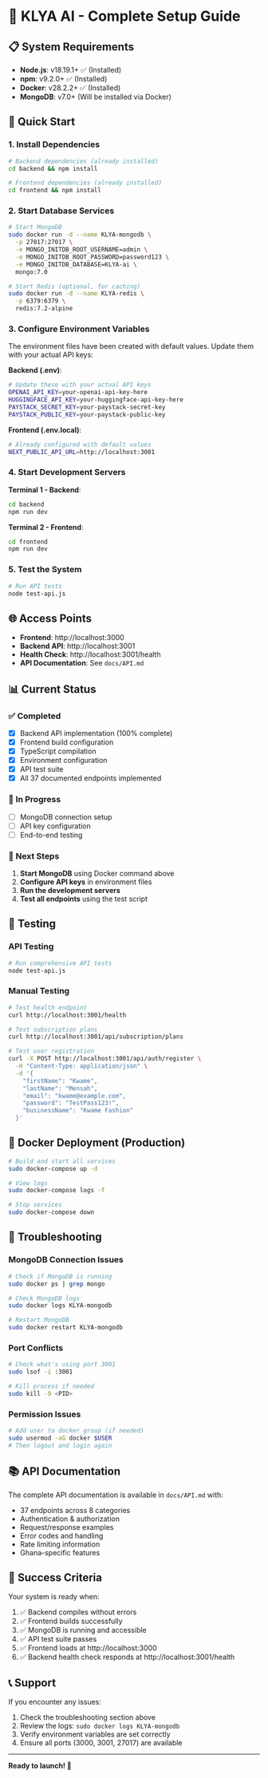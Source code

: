 # 🚀 KLYA AI - Complete Setup Guide

## 📋 System Requirements

- **Node.js**: v18.19.1+ ✅ (Installed)
- **npm**: v9.2.0+ ✅ (Installed)
- **Docker**: v28.2.2+ ✅ (Installed)
- **MongoDB**: v7.0+ (Will be installed via Docker)

## 🎯 Quick Start

### 1. Install Dependencies

```bash
# Backend dependencies (already installed)
cd backend && npm install

# Frontend dependencies (already installed)
cd frontend && npm install
```

### 2. Start Database Services

```bash
# Start MongoDB
sudo docker run -d --name KLYA-mongodb \
  -p 27017:27017 \
  -e MONGO_INITDB_ROOT_USERNAME=admin \
  -e MONGO_INITDB_ROOT_PASSWORD=password123 \
  -e MONGO_INITDB_DATABASE=KLYA-ai \
  mongo:7.0

# Start Redis (optional, for caching)
sudo docker run -d --name KLYA-redis \
  -p 6379:6379 \
  redis:7.2-alpine
```

### 3. Configure Environment Variables

The environment files have been created with default values. Update them with your actual API keys:

**Backend (.env)**:
```bash
# Update these with your actual API keys
OPENAI_API_KEY=your-openai-api-key-here
HUGGINGFACE_API_KEY=your-huggingface-api-key-here
PAYSTACK_SECRET_KEY=your-paystack-secret-key
PAYSTACK_PUBLIC_KEY=your-paystack-public-key
```

**Frontend (.env.local)**:
```bash
# Already configured with default values
NEXT_PUBLIC_API_URL=http://localhost:3001
```

### 4. Start Development Servers

**Terminal 1 - Backend**:
```bash
cd backend
npm run dev
```

**Terminal 2 - Frontend**:
```bash
cd frontend
npm run dev
```

### 5. Test the System

```bash
# Run API tests
node test-api.js
```

## 🌐 Access Points

- **Frontend**: http://localhost:3000
- **Backend API**: http://localhost:3001
- **Health Check**: http://localhost:3001/health
- **API Documentation**: See `docs/API.md`

## 📊 Current Status

### ✅ Completed
- [x] Backend API implementation (100% complete)
- [x] Frontend build configuration
- [x] TypeScript compilation
- [x] Environment configuration
- [x] API test suite
- [x] All 37 documented endpoints implemented

### 🔄 In Progress
- [ ] MongoDB connection setup
- [ ] API key configuration
- [ ] End-to-end testing

### 📝 Next Steps
1. **Start MongoDB** using Docker command above
2. **Configure API keys** in environment files
3. **Run the development servers**
4. **Test all endpoints** using the test script

## 🧪 Testing

### API Testing
```bash
# Run comprehensive API tests
node test-api.js
```

### Manual Testing
```bash
# Test health endpoint
curl http://localhost:3001/health

# Test subscription plans
curl http://localhost:3001/api/subscription/plans

# Test user registration
curl -X POST http://localhost:3001/api/auth/register \
  -H "Content-Type: application/json" \
  -d '{
    "firstName": "Kwame",
    "lastName": "Mensah",
    "email": "kwame@example.com",
    "password": "TestPass123!",
    "businessName": "Kwame Fashion"
  }'
```

## 🐳 Docker Deployment (Production)

```bash
# Build and start all services
sudo docker-compose up -d

# View logs
sudo docker-compose logs -f

# Stop services
sudo docker-compose down
```

## 🔧 Troubleshooting

### MongoDB Connection Issues
```bash
# Check if MongoDB is running
sudo docker ps | grep mongo

# Check MongoDB logs
sudo docker logs KLYA-mongodb

# Restart MongoDB
sudo docker restart KLYA-mongodb
```

### Port Conflicts
```bash
# Check what's using port 3001
sudo lsof -i :3001

# Kill process if needed
sudo kill -9 <PID>
```

### Permission Issues
```bash
# Add user to docker group (if needed)
sudo usermod -aG docker $USER
# Then logout and login again
```

## 📚 API Documentation

The complete API documentation is available in `docs/API.md` with:
- 37 endpoints across 8 categories
- Authentication & authorization
- Request/response examples
- Error codes and handling
- Rate limiting information
- Ghana-specific features

## 🎉 Success Criteria

Your system is ready when:
1. ✅ Backend compiles without errors
2. ✅ Frontend builds successfully
3. ✅ MongoDB is running and accessible
4. ✅ API test suite passes
5. ✅ Frontend loads at http://localhost:3000
6. ✅ Backend health check responds at http://localhost:3001/health

## 📞 Support

If you encounter any issues:
1. Check the troubleshooting section above
2. Review the logs: `sudo docker logs KLYA-mongodb`
3. Verify environment variables are set correctly
4. Ensure all ports (3000, 3001, 27017) are available

---

**Ready to launch! 🚀**
